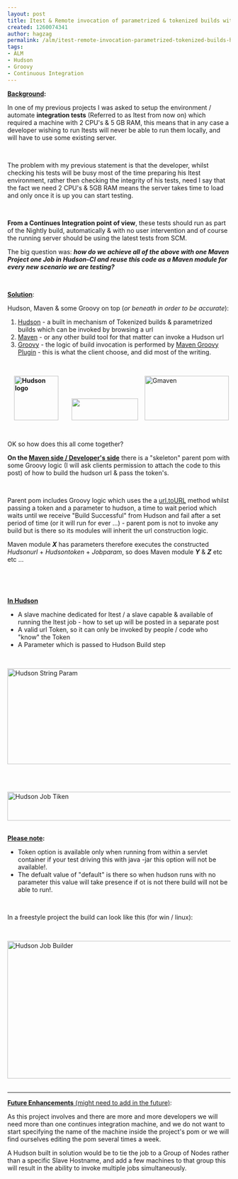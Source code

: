 ```yaml
---
layout: post
title: Itest & Remote invocation of parametrized & tokenized builds with Hudson CI
created: 1260074341
author: hagzag
permalink: /alm/itest-remote-invocation-parametrized-tokenized-builds-hudson-ci
tags:
- ALM
- Hudson
- Groovy
- Continuous Integration
---
```

<p><strong><u>Background</u>:</strong></p>
<p>In one of my previous projects I was asked to setup the environment / automate <strong>integration tests</strong> (Referred to as Itest from now on) which required a machine with 2 CPU's &amp; 5 GB RAM, this means that in any case a developer wishing to run Itests will never be able to run them locally, and will have to use some existing server.</p>
<p>&nbsp;</p>
<p>The problem with my previous statement is that the developer, whilst checking his tests will be busy most of the time preparing his Itest environment, rather then checking the integrity of his tests, need I say that the fact we need 2 CPU's &amp; 5GB RAM means the server takes time to load and only once it is up you can start testing.</p>
<p>&nbsp;</p>
<p><strong>From a Continues Integration point of view</strong>, these tests should run as part of the Nightly build, automatically &amp; with no user intervention and of course the running server should be using the latest tests from SCM.</p>
<p>The big question was: <strong><em>how do we achieve all of the above with one Maven Project one Job in Hudson-CI and reuse this code as a Maven module for every new scenario we are testing?</em></strong></p>
<p>&nbsp;</p>
<p><strong><u>Solution</u></strong>:</p>
<p>Hudson, Maven &amp; some Groovy on top (<em>or beneath in order to be accurate</em>):</p>
<ol>
    <li><a href="http://www.hudson-ci.org/">Hudson</a> - a built in mechanism of Tokenized builds &amp; parametrized builds which can be invoked by browsing a url</li>
    <li><a href="http://maven.apache.org/">Maven</a> - or any other build tool for that matter can invoke a Hudson url</li>
    <li><a href="http://groovy.codehaus.org/">Groovy</a> - the logic of build invocation is performed by <a href="http://docs.codehaus.org/display/GMAVEN/GMaven+1.0+Release">Maven Groovy Plugin</a> - this is what the client choose, and did most of the writing.</li>
</ol>
<p>&nbsp;</p>
<p><strong><u><img border="0" align="left" width="100" vspace="0" hspace="15" height="100" alt="Hudson logo" src="/files/upload/29/banner-100.png" /></u></strong><img border="0" width="150" hspace="15" height="49" src="/files/upload/29/Maven_logo_0.gif" alt="" /><img width="190" height="100" src="/files/upload/29/medium.png" alt="Gmaven" /></p>
<p>&nbsp;</p>
<p>OK so how does this all come together?</p>
<p><strong>On the <u>Maven side / Developer's side</u></strong> there is a &quot;skeleton&quot; parent pom with some Groovy logic (I will ask clients permission to attach the code to this post) of how to build the hudson url &amp; pass the token's.</p>
<p>&nbsp;</p>
<p>Parent pom includes Groovy logic which uses the a <a href="http://groovy.codehaus.org/modules/http-builder/apidocs/groovyx/net/http/URIBuilder.html#toURL%28%29">url.toURL</a> method whilst passing a token and a parameter to hudson, a time to wait period which waits until we receive &quot;Build Successful&quot; from Hudson and fail after a set period of time (or it will run for ever ...) - parent pom is not to invoke any build but is there so its modules will inherit the url construction logic.</p>
<p>Maven module <strong><em>X</em></strong> has parameters therefore executes the constructed <em>Hudsonurl</em> + <em>Hudsontoken</em> + <em>Jobparam</em>, so does Maven module <em><strong>Y</strong></em> &amp; <em><strong>Z</strong></em> etc etc ...</p>
<p>&nbsp;</p>
<p>&nbsp;</p>
<p><u><strong>In Hudson</strong></u></p>
<ul>
    <li>A slave machine dedicated for Itest / a slave capable &amp; available of running the Itest job - how to set up will be posted in a separate post</li>
    <li>A valid url Token, so it can only be invoked by people / code who &quot;know&quot; the Token</li>
    <li>A Parameter which is passed to Hudson Build step</li>
</ul>
<p>&nbsp;</p>
<p><img border="0" align="left" width="960" vspace="0" hspace="0" height="216" src="/files/upload/29/HCI-string_param_0.png" alt="Hudson String Param" /></p>
<p>&nbsp;</p>
<p>&nbsp;</p>
<p><img border="0" align="left" width="960" vspace="0" hspace="0" height="65" src="/files/upload/29/HCI-job_token_0.png" alt="Hudson Job Tiken" /></p>
<p>&nbsp;</p>
<p><u><strong>Please note</strong></u><strong>:</strong></p>
<ul>
    <li>Token option is available only when running from within a servlet container if your test driving this with java -jar this option will not be available!.</li>
    <li>The defualt value of &quot;default&quot; is there so when hudson runs with no parameter this value will take presence if ot is not there build will not be able to run!.</li>
</ul>
<p>&nbsp;</p>
<p>In a freestyle project the build can look like this (for win / linux):</p>
<p>&nbsp;</p>
<p><img border="0" align="left" width="960" vspace="0" hspace="0" height="310" src="/files/upload/29/HCI-job-builder.png" alt="Hudson Job Builder" /></p>
<p>&nbsp;</p>
<hr />
<p><strong><u>Future Enhancements</u></strong><u> (might need to add in the future)</u>:</p>
<p>As this project involves and there are more and more developers we will need more than one continues integration machine, and we do not want to start specifying the name of the machine inside the project's pom or we will find ourselves editing the pom several times a week.</p>
<p>A Hudson built in solution would be to tie the job to a Group of Nodes rather than a specific Slave Hostname, and add a few machines to that group this will result in the ability to invoke multiple jobs simultaneously.</p>
